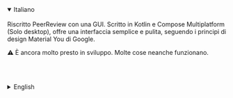 <details open>
<summary>Italiano</summary>
<br>
Riscritto PeerReview con una GUI. Scritto in Kotlin e Compose Multiplatform (Solo desktop), offre una interfaccia semplice e pulita, seguendo i principi di design Material You di Google.

:warning: È ancora molto presto in sviluppo. Molte cose neanche funzionano.
</details>

<br><br>

<details>
<summary>English</summary>
<br>
GUI rewrite of the program PeerReview. Built with Kotlin and Compose Multiplatform (Desktop only) to offer a clean UI using Google's Material You design language.

:warning: It's still very early in development. Most stuff doesn't even work.
</details>